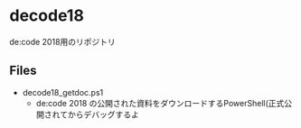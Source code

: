 # decode18
de:code 2018用のリポジトリ

## Files
- decode18_getdoc.ps1
  - de:code 2018 の公開された資料をダウンロードするPowerShell(正式公開されてからデバッグするよ
